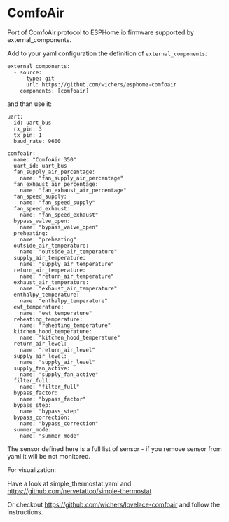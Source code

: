# ComfoAir
Port of ComfoAir protocol to ESPHome.io firmware supported by external_components.

Add to your yaml configuration the definition of `external_components`:
```
external_components:
  - source:
      type: git
      url: https://github.com/wichers/esphome-comfoair
    components: [comfoair]
```
and than use it:
```
uart:
  id: uart_bus
  rx_pin: 3
  tx_pin: 1
  baud_rate: 9600

comfoair:
  name: "ComfoAir 350"
  uart_id: uart_bus
  fan_supply_air_percentage:
    name: "fan_supply_air_percentage"
  fan_exhaust_air_percentage:
    name: "fan_exhaust_air_percentage"
  fan_speed_supply:
    name: "fan_speed_supply"
  fan_speed_exhaust:
    name: "fan_speed_exhaust"
  bypass_valve_open:
    name: "bypass_valve_open"
  preheating:
    name: "preheating"
  outside_air_temperature:
    name: "outside_air_temperature"
  supply_air_temperature:
    name: "supply_air_temperature"
  return_air_temperature:
    name: "return_air_temperature"
  exhaust_air_temperature:
    name: "exhaust_air_temperature"
  enthalpy_temperature:
    name: "enthalpy_temperature"
  ewt_temperature:
    name: "ewt_temperature"
  reheating_temperature:
    name: "reheating_temperature"
  kitchen_hood_temperature:
    name: "kitchen_hood_temperature"
  return_air_level:
    name: "return_air_level"
  supply_air_level:
    name: "supply_air_level"
  supply_fan_active:
    name: "supply_fan_active"
  filter_full:
    name: "filter_full"
  bypass_factor:
    name: "bypass_factor"
  bypass_step:
    name: "bypass_step"
  bypass_correction:
    name: "bypass_correction"
  summer_mode:
    name: "summer_mode"
```

The sensor defined here is a full list of sensor - if you remove sensor from yaml it will be not monitored.


For visualization:

Have a look at simple_thermostat.yaml and https://github.com/nervetattoo/simple-thermostat

Or checkout https://github.com/wichers/lovelace-comfoair and follow the instructions.
